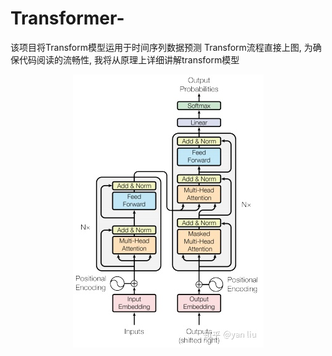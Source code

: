 # Transformer-
该项目将Transform模型运用于时间序列数据预测
Transform流程直接上图, 为确保代码阅读的流畅性, 我将从原理上详细讲解transform模型
<div align=center><img src="https://github.com/GenjiYin/Transformer-/blob/main/filename/transform.jpg"/></div>
